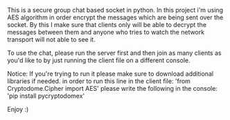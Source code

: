 This is a secure group chat based socket in python. In this project i'm using AES algorithm in order encrypt
the messages which are being sent over the socket. By this I make sure that clients only will be able to 
decrypt the messages between them and anyone who tries to watch the network transport will not able to see it.

To use the chat, please run the server first and then join as many clients 
as you'd like to by just running the client file on a different console.

Notice: If you're trying to run it please make sure to download additional libraries if needed.
in order to run this line in the client file: 'from Cryptodome.Cipher import AES' 
please write the following in the console: 'pip install pycryptodomex'

Enjoy :)
